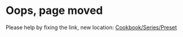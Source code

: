 # Oops, page moved
Please help by fixing the link, new location:
[Cookbook/Series/Preset](/Cookbook/Series/Preset)